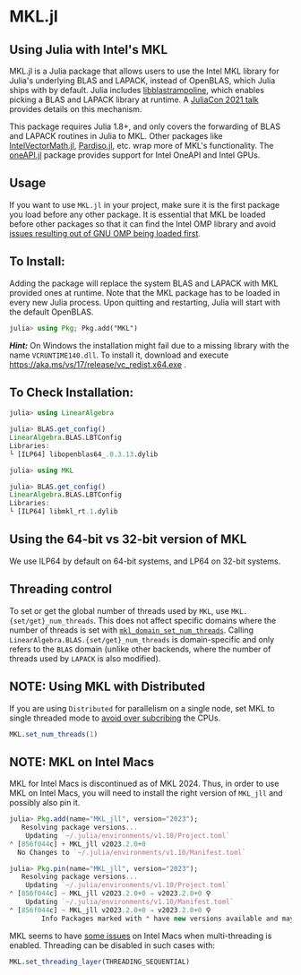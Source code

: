 # MKL.jl

## Using Julia with Intel's MKL

MKL.jl is a Julia package that allows users to use the Intel MKL library for Julia's underlying BLAS and LAPACK, instead of OpenBLAS, which Julia ships with by default. Julia includes [libblastrampoline](https://github.com/staticfloat/libblastrampoline), which enables picking a BLAS and LAPACK library at runtime. A [JuliaCon 2021 talk](https://www.youtube.com/watch?v=t6hptekOR7s) provides details on this mechanism. 

This package requires Julia 1.8+, and only covers the forwarding of BLAS and LAPACK routines in Julia to MKL. Other packages like [IntelVectorMath.jl](https://github.com/JuliaMath/IntelVectorMath.jl), [Pardiso.jl](https://github.com/JuliaSparse/Pardiso.jl), etc. wrap more of MKL's functionality. The [oneAPI.jl](https://github.com/JuliaGPU/oneAPI.jl) package provides support for Intel OneAPI and Intel GPUs.

## Usage

If you want to use `MKL.jl` in your project, make sure it is the first package you load before any other package. It is essential that MKL be loaded before other packages so that it can find the Intel OMP library and avoid [issues resulting out of GNU OMP being loaded first](https://github.com/JuliaPackaging/BinaryBuilder.jl/issues/700).

## To Install:

Adding the package will replace the system BLAS and LAPACK with MKL provided ones at runtime. Note that the MKL package has to be loaded in every new Julia process. Upon quitting and restarting, Julia will start with the default OpenBLAS.
```julia
julia> using Pkg; Pkg.add("MKL")
```
***Hint:*** On Windows the installation might fail due to a missing library with the name `VCRUNTIME140.dll`. To install it, download and execute https://aka.ms/vs/17/release/vc_redist.x64.exe .

## To Check Installation:

```julia
julia> using LinearAlgebra

julia> BLAS.get_config()
LinearAlgebra.BLAS.LBTConfig
Libraries: 
└ [ILP64] libopenblas64_.0.3.13.dylib

julia> using MKL

julia> BLAS.get_config()
LinearAlgebra.BLAS.LBTConfig
Libraries: 
└ [ILP64] libmkl_rt.1.dylib
```

## Using the 64-bit vs 32-bit version of MKL

We use ILP64 by default on 64-bit systems, and LP64 on 32-bit systems.

## Threading control

To set or get the global number of threads used by `MKL`, use `MKL.{set/get}_num_threads`. This does not affect specific domains where the number of threads is set with [`mkl_domain_set_num_threads`](https://www.intel.com/content/www/us/en/docs/onemkl/developer-reference-c/2025-0/mkl-domain-set-num-threads.html). Calling `LinearAlgebra.BLAS.{set/get}_num_threads` is domain-specific and only refers to the `BLAS` domain (unlike other backends, where the number of threads used by `LAPACK` is also modified).

## NOTE: Using MKL with Distributed

If you are using `Distributed` for parallelism on a single node, set MKL to single threaded mode to [avoid over subcribing](https://github.com/JuliaLinearAlgebra/MKL.jl/issues/122) the CPUs. 

```julia
MKL.set_num_threads(1)
```

## NOTE: MKL on Intel Macs
MKL for Intel Macs is discontinued as of MKL 2024. Thus, in order to use MKL on Intel Macs, you will need to install the right version of `MKL_jll` and possibly also pin it.

```julia
julia> Pkg.add(name="MKL_jll", version="2023");
   Resolving package versions...
    Updating `~/.julia/environments/v1.10/Project.toml`
⌃ [856f044c] + MKL_jll v2023.2.0+0
  No Changes to `~/.julia/environments/v1.10/Manifest.toml`

julia> Pkg.pin(name="MKL_jll", version="2023");
   Resolving package versions...
    Updating `~/.julia/environments/v1.10/Project.toml`
⌃ [856f044c] ~ MKL_jll v2023.2.0+0 ⇒ v2023.2.0+0 ⚲
    Updating `~/.julia/environments/v1.10/Manifest.toml`
⌃ [856f044c] ~ MKL_jll v2023.2.0+0 ⇒ v2023.2.0+0 ⚲
        Info Packages marked with ⌃ have new versions available and may be upgradable.
```

MKL seems to have [some issues](https://github.com/JuliaLinearAlgebra/MKL.jl/issues/129) on Intel Macs when multi-threading is enabled. Threading can be disabled in such cases with:

```julia
MKL.set_threading_layer(THREADING_SEQUENTIAL)
```
